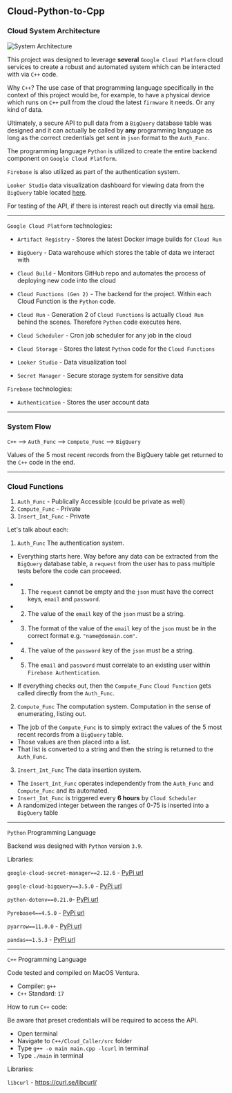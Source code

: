 ## Cloud-Python-to-Cpp

### Cloud System Architecture
![System Architecture](https://i.imgur.com/Z7flBGn.png)


This project was designed to leverage **several** `Google Cloud Platform` cloud services to create a robust and automated system which can be interacted with via `C++` code. 

Why `C++`? The use case of that programming language specifically in the context of this project would be, for example, to have a physical device which runs on `C++` pull from the cloud the latest `firmware` it needs. Or any kind of data.

Ultimately, a secure API to pull data from a `BigQuery` database table was designed and it can actually be called by **any** programming language as long as the correct credentials get sent in `json` format to the `Auth_Func`. 

The programming language `Python` is utilized to create the entire backend component on `Google Cloud Platform`. 

`Firebase` is also utilized as part of the authentication system. 

`Looker Studio` data visualization dashboard for viewing data from the `BigQuery` table located [here](https://lookerstudio.google.com/u/2/reporting/6a9eaf10-58c9-4d75-8690-9a2759b7a256/page/VibFD). 

For testing of the API, if there is interest reach out directly via email [here](cpp.cloud.project@gmail.com). 


------

`Google Cloud Platform` technologies:

- `Artifact Registry` - Stores the latest Docker image builds for `Cloud Run`

- `BigQuery` - Data warehouse which stores the table of data we interact with

- `Cloud Build` - Monitors GitHub repo and automates the process of deploying new code into the cloud

- `Cloud Functions (Gen 2)` - The backend for the project. Within each Cloud Function is the `Python` code. 

- `Cloud Run` - Generation 2 of `Cloud Functions` is actually `Cloud Run` behind the scenes. Therefore `Python` code executes here. 

- `Cloud Scheduler` - Cron job scheduler for any job in the cloud

- `Cloud Storage` - Stores the latest `Python` code for the `Cloud Functions`

- `Looker Studio` - Data visualization tool

- `Secret Manager` - Secure storage system for sensitive data

`Firebase` technologies:

- `Authentication` - Stores the user account data

-----

### System Flow

`C++` --> `Auth_Func` --> `Compute_Func` --> `BigQuery`

Values of the 5 most recent records from the BigQuery table get returned to the `C++` code in the end. 

----
### Cloud Functions

1. `Auth_Func` - Publically Accessible (could be private as well)
2. `Compute_Func` - Private
3. `Insert_Int_Func` - Private

Let's talk about each:

1. `Auth_Func` The authentication system.   

- Everything starts here. Way before any data can be extracted from the `BigQuery` database table, a `request` from the user has to pass multiple tests before the code can proceeed. 

- 1. The `request` cannot be empty and the `json` must have the correct keys, `email` and `password`.
- 2. The value of the `email` key of the `json` must be a string.
- 3. The format of the value of the `email` key of the `json` must be in the correct format e.g. `"name@domain.com"`.
- 4. The value of the `password` key of the `json` must be a string.
- 5. The `email` and `password` must correlate to an existing user within `Firebase Authentication`.
  
- If everything checks out, then the `Compute_Func` `Cloud Function` gets called directly from the `Auth_Func`.

2. `Compute_Func` The computation system. Computation in the sense of enumerating, listing out. 

- The job of the `Compute_Func` is to simply extract the values of the 5 most recent records from a `BigQuery` table. 
- Those values are then placed into a list. 
- That list is converted to a string and then the string is returned to the `Auth_Func`. 

3. `Insert_Int_Func` The data insertion system. 

- The `Insert_Int_Func` operates independently from the `Auth_Func` and `Compute_Func` and its automated. 
- `Insert_Int_Func` is triggered every **6 hours** by `Cloud Scheduler`
- A randomized integer between the ranges of 0-75 is inserted into a `BigQuery` table

---

`Python` Programming Language

Backend was designed with `Python` version `3.9`.

Libraries:

`google-cloud-secret-manager==2.12.6` - [PyPi url](https://pypi.org/project/google-cloud-secret-manager/)

`google-cloud-bigquery==3.5.0` - [PyPi url](https://pypi.org/project/google-cloud-bigquery/)

`python-dotenv==0.21.0`- [PyPi url](https://pypi.org/project/python-dotenv/)

`Pyrebase4==4.5.0` - [PyPi url](https://pypi.org/project/Pyrebase4/)

`pyarrow==11.0.0` - [PyPi url](https://pypi.org/project/pyarrow/)

`pandas==1.5.3` - [PyPi url](https://pypi.org/project/pandas/)

---

`C++` Programming Language

Code tested and compiled on MacOS Ventura. 

- Compiler: `g++` 
- `C++` Standard: `17`

How to run `C++` code:

Be aware that preset credentials will be required to access the API.

- Open terminal
- Navigate to `C++/Cloud_Caller/src` folder
- Type `g++ -o main main.cpp -lcurl` in terminal
- Type `./main` in terminal

Libraries:

`libcurl` - https://curl.se/libcurl/

